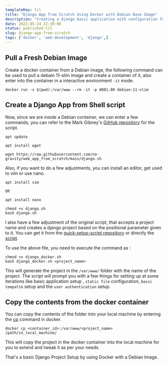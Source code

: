 ```yaml
---
templateKey: til 
title: "Django App from Scratch Using Docker with Debian Base Image"
description: "Creating a django basic application with configuration for static files, templates and user authentication using docker and debian base image."
date: 2022-05-24 22:30:00
status: published-til
slug: django-app-from-scratch
tags: ['docker', 'web-development', 'django',]
---
```


## Pull a Fresh Debian Image

Create a docker container from a Debian image, the following command can be used to pull a debain 11-slim image and create a container of it, also enter into the container in a interactive environment `-it` mode. 

```
docker run -v $(pwd):/var/www --rm -it -p 8001:80 debian:11-slim
```

## Create a Django App from Shell script

Now, since we are inside a Debian container, we can enter a few commands, you can refer to the Mark Gibney's [GitHub repository](https://github.com/no-gravity/web_app_from_scratch) for the script.

```
apt update

apt install wget

wget https://raw.githubusercontent.com/no-gravity/web_app_from_scratch/main/django.sh
```

Also, if you want to do a few adjustments, you can install an editor, get used to vim or use nano.

```
apt install vim 

OR

apt install nano
```

```
chmod +x django.sh
bash django.sh
```

I also have a few adjustment of the original script, that accepts a project name and creates a django project based on the positional parameter given to it. You can get it from the [quick-setup-script repository](https://github.com/Mr-Destructive/quick-setup-scripts/blob/main/django_docker.sh) or directly the [script](https://raw.githubusercontent.com/Mr-Destructive/quick-setup-scripts/main/django_docker.sh).

To use the above file, you need to execute the command as :

```
chmod +x django_docker.sh
bash django_docker.sh <project_name>
```

This will generate the project in the `/var/www/` folder with the name of the project. The script will prompt you with a few things for setting up at some iterations like basic application setup , `static file` configuration, `basic tempalte` setup and the `user authentication` setup.

## Copy the contents from the docker container

You can copy the contents of the folder into your local machine by entering the [cp](https://docs.docker.com/engine/reference/commandline/cp/) command in docker. 

```
docker cp <container_id>:/var/www/<project_name> /path/in_local_machine/
```

This will copy the project in the docker container into the local machine for you to extend and tweak it as per your needs.

That's a basic Django Project Setup by using Docker with a Debian Image.

